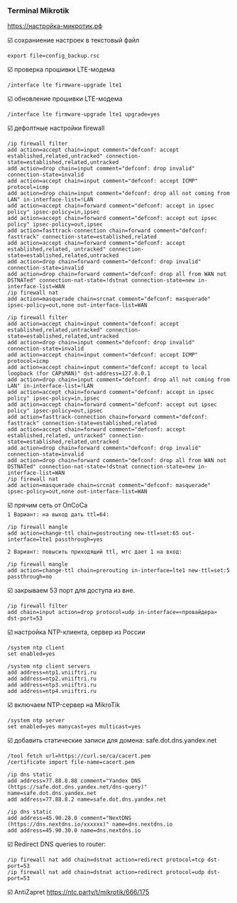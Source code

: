 ### Terminal Mikrotik
https://настройка-микротик.рф

:ballot_box_with_check: сохраниение настроек в текстовый файл
```shell
export file=config_backup.rsc
```

:ballot_box_with_check: проверка прошивки LTE-модема
```shell
/interface lte firmware-upgrade lte1
```

:ballot_box_with_check: обновление прошивки LTE-модема
```shell
/interface lte firmware-upgrade lte1 upgrade=yes
```

:ballot_box_with_check: дефолтные настройки firewall
```shell
/ip firewall filter
add action=accept chain=input comment="defconf: accept established,related,untracked" connection-state=established,related,untracked
add action=drop chain=input comment="defconf: drop invalid" connection-state=invalid
add action=accept chain=input comment="defconf: accept ICMP" protocol=icmp
add action=drop chain=input comment="defconf: drop all not coming from LAN" in-interface-list=!LAN
add action=accept chain=forward comment="defconf: accept in ipsec policy" ipsec-policy=in,ipsec
add action=accept chain=forward comment="defconf: accept out ipsec policy" ipsec-policy=out,ipsec
add action=fasttrack-connection chain=forward comment="defconf: fasttrack" connection-state=established,related
add action=accept chain=forward comment="defconf: accept established,related, untracked" connection-state=established,related,untracked
add action=drop chain=forward comment="defconf: drop invalid" connection-state=invalid
add action=drop chain=forward comment="defconf: drop all from WAN not DSTNATed" connection-nat-state=!dstnat connection-state=new in-interface-list=WAN
/ip firewall nat
add action=masquerade chain=srcnat comment="defconf: masquerade" ipsec-policy=out,none out-interface-list=WAN
```
```shell
/ip firewall filter
add action=accept chain=input comment="defconf: accept established,related,untracked" connection-state=established,related,untracked
add action=drop chain=input comment="defconf: drop invalid" connection-state=invalid
add action=accept chain=input comment="defconf: accept ICMP" protocol=icmp
add action=accept chain=input comment="defconf: accept to local loopback (for CAPsMAN)" dst-address=127.0.0.1
add action=drop chain=input comment="defconf: drop all not coming from LAN" in-interface-list=!LAN
add action=accept chain=forward comment="defconf: accept in ipsec policy" ipsec-policy=in,ipsec
add action=accept chain=forward comment="defconf: accept out ipsec policy" ipsec-policy=out,ipsec
add action=fasttrack-connection chain=forward comment="defconf: fasttrack" connection-state=established,related
add action=accept chain=forward comment="defconf: accept established,related, untracked" connection-state=established,related,untracked
add action=drop chain=forward comment="defconf: drop invalid" connection-state=invalid
add action=drop chain=forward comment="defconf: drop all from WAN not DSTNATed" connection-nat-state=!dstnat connection-state=new in-interface-list=WAN
/ip firewall nat
add action=masquerade chain=srcnat comment="defconf: masquerade" ipsec-policy=out,none out-interface-list=WAN
```

:ballot_box_with_check: прячим сеть от ОпСоСа    
`1 Вариант: на выход дать ttl=64:`
```shell
/ip firewall mangle
add action=change-ttl chain=postrouting new-ttl=set:65 out-interface=lte1 passthrough=yes
```
 
`2 Вариант: повысить приходящий ttl, мтс дает 1 на вход:`
```shell
/ip firewall mangle
add action=change-ttl chain=prerouting in-interface=lte1 new-ttl=set:5 passthrough=no
```

:ballot_box_with_check: закрываем 53 порт для доступа из вне.
```shell
/ip firewall filter
add chain=input action=drop protocol=udp in-interface=«провайдера» dst-port=53
```

:ballot_box_with_check: настройка NTP-клиента, сервер из России
```shell
/system ntp client
set enabled=yes
```
```shell
/system ntp client servers
add address=ntp1.vniiftri.ru
add address=ntp2.vniiftri.ru
add address=ntp3.vniiftri.ru
add address=ntp4.vniiftri.ru
```

:ballot_box_with_check: включаем NTP-сервер на MikroTik
```shell
/system ntp server
set enabled=yes manycast=yes multicast=yes
```

:ballot_box_with_check: добавить статические записи для домена: safe.dot.dns.yandex.net
```shell
/tool fetch url=https://curl.se/ca/cacert.pem
/certificate import file-name=cacert.pem
```
```shell
/ip dns static
add address=77.88.8.88 comment="Yandex DNS (https://safe.dot.dns.yandex.net/dns-query)" name=safe.dot.dns.yandex.net
add address=77.88.8.2 name=safe.dot.dns.yandex.net
```
```shell
/ip dns static
add address=45.90.28.0 comment="NextDNS (https://dns.nextdns.io/xxxxxx)" name=dns.nextdns.io
add address=45.90.30.0 name=dns.nextdns.io
```
:ballot_box_with_check: Redirect DNS queries to router:
```shell
/ip firewall nat add chain=dstnat action=redirect protocol=tcp dst-port=53 
/ip firewall nat add chain=dstnat action=redirect protocol=udp dst-port=53 
```

:ballot_box_with_check: AntiZapret
https://ntc.party/t/mikrotik/666/175
